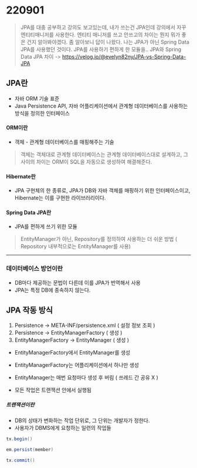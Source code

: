 220901
=========

> JPA를 대충 공부하고 강의도 보고있는데, 내가 쓰는건 JPA인데 강의에서 자꾸 엔티티매니저를 사용한다.
엔티티 매니저를 쓰고 안쓰고의 차이는 뭔지 뭐가 좋은 건지 알아봐야겠다.
좀 알아보니 답이 나왔다. 나는 JPA가 아닌 Spring Data JPA를 사용했던 것이다. JPA를 사용하기 편하게 한 모듈을..
JPA와 Spring Data JPA 차이 -> https://velog.io/@evelyn82ny/JPA-vs-Spring-Data-JPA

## JPA란

* 자바 ORM 기술 표준
* Java Persistence API, 자바 어플리케이션에서 관계형 데이터베이스를 사용하는 방식을 정의한 인터페이스

#### ORM이란
* 객체 - 관계형 데이터베이스를 매핑해주는 기술

> 객체는 객체대로 관계형 데이터베이스는 관계형 데이터베이스대로 설계하고, 그 사이의 차이는 ORM이 SQL을 자동으로 생성하여 해결해준다.

#### Hibernate란

* JPA 구현체의 한 종류로, JPA가 DB와 자바 객체를 매핑하기 위한 인터페이스이고, Hibernate는 이를 구현한 라이브러리이다.

#### Spring Data JPA란

* JPA를 편하게 쓰기 위한 모듈

> EntityManager가 아닌, Repository를 정의하여 사용하는 더 쉬운 방법 ( Repository 내부적으로는 EntityManager를 사용) 


-----

### 데이터베이스 방언이란

* DB마다 제공하는 문법이 다른데 이를 JPA가 번역해서 사용
* JPA는 특정 DB에 종속하지 않는다.

## JPA 작동 방식

1. Persistence -> META-INF/persistence.xml ( 설정 정보 조회 )
2. Persistence -> EntityManagerFactory ( 생성 )
3. EntityManagerFactory -> EntityManager ( 생성 )

* EntityManagerFactory에서 EntityManager를 생성
* EntityManagerFactory는 어플리케이션에서 하나만 생성
* EntityManager는 매번 요청마다 생성 후 버림 ( 쓰레드 간 공유 X )

* 모든 작업은 트랜잭션 안에서 실행됨

##### 트랜잭션이란

* DB의 상태가 변화하는 작업 단위로, 그 단위는 개발자가 정한다.
* 사용자가 DBMS에게 요청하는 일련의 작업들

```java 
tx.begin()

em.persist(member)

tx.commit()
```












